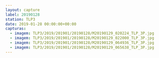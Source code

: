 ```yaml
---
layout: capture
label: 20190128
station: TLP3
date: 2019-01-28 00:00:00+00:00
capturas:
  - imagem: TLP3/2019/201901/20190128/M20190129_020224_TLP_3P.jpg
  - imagem: TLP3/2019/201901/20190128/M20190129_022000_TLP_3P.jpg
  - imagem: TLP3/2019/201901/20190128/M20190129_064936_TLP_3P.jpg
  - imagem: TLP3/2019/201901/20190128/M20190129_065638_TLP_3P.jpg
---
```

